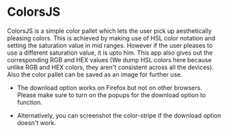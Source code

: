 ColorsJS
========

ColorsJS is a simple color pallet which lets the user pick up aesthetically pleasing colors. This is achieved by making use of HSL color notation and setting the saturation value in mid ranges. However if the user pleases to use a different saturation value, it is upto him. This app also gives out the corresponding RGB and HEX values (We dump HSL colors here because unlike RGB and HEX colors, they aren't consistent across all the devices). Also the color pallet can be saved as an image for further use.

* The download option works on Firefox but not on other browsers. Please make sure to turn on the popups for the download option to function.

* Alternatively, you can screenshot the color-stripe if the download option doesn't work.
